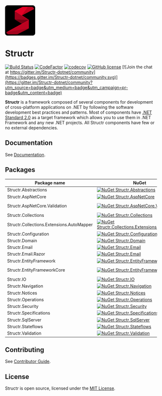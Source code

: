 ![Structr](assets/logo/logo_100x100.png)

# Structr

[![Build Status](https://ci.appveyor.com/api/projects/status/github/askalione/structr?branch=master&svg=true)](https://ci.appveyor.com/project/askalione/structr)
[![CodeFactor](https://www.codefactor.io/repository/github/askalione/structr/badge)](https://www.codefactor.io/repository/github/askalione/structr) 
[![codecov](https://codecov.io/gh/askalione/Structr/branch/master/graph/badge.svg?token=8H40BVH0ZC)](https://codecov.io/gh/askalione/Structr)
[![GitHub license](https://img.shields.io/github/license/askalione/structr)](https://github.com/askalione/Structr/blob/master/LICENSE)
[![Join the chat at https://gitter.im/Structr-dotnet/community](https://badges.gitter.im/Structr-dotnet/community.svg)](https://gitter.im/Structr-dotnet/community?utm_source=badge&utm_medium=badge&utm_campaign=pr-badge&utm_content=badge)  

**Structr** is a framework composed of several components for development of cross-platform applications on .NET by following the software development best practices and patterns. Most of components have [.NET Standard 2.0](https://docs.microsoft.com/en-us/dotnet/standard/net-standard?tabs=net-standard-2-0) as a target framework which allows you to use them in .NET Framework and any new .NET projects. All Structr components have few or no external dependencies.

## Documentation

See [Documentation](https://github.com/askalione/Structr/blob/master/docs/README.md).

## Packages

| Package name | NuGet | Downloads | Docs |
| --- | --- | --- | --- |
| Structr.Abstractions | [![NuGet Structr.Abstractions](https://img.shields.io/nuget/v/Structr.Abstractions)](https://www.nuget.org/packages/Structr.Abstractions/) | [![Downloads Structr.Abstractions](https://img.shields.io/nuget/dt/Structr.Abstractions)](https://www.nuget.org/stats/packages/Structr.Abstractions?groupby=Version) | [![Documentation Structr.Abstractions](https://img.shields.io/badge/%20-docs-blue)](https://github.com/askalione/Structr/blob/master/docs/Abstractions/Abstractions.md) |
| Structr.AspNetCore | [![NuGet Structr.AspNetCore](https://img.shields.io/nuget/v/Structr.AspNetCore)](https://www.nuget.org/packages/Structr.AspNetCore/) | [![Downloads Structr.AspNetCore](https://img.shields.io/nuget/dt/Structr.AspNetCore)](https://www.nuget.org/stats/packages/Structr.AspNetCore?groupby=Version) | [![Documentation Structr.AspNetCore](https://img.shields.io/badge/%20-docs-blue)](https://github.com/askalione/Structr/blob/master/docs/AspNetCore/AspNetCore.md) |
| Structr.AspNetCore.Validation | [![NuGet Structr.AspNetCore.Validation](https://img.shields.io/nuget/v/Structr.AspNetCore.Validation)](https://www.nuget.org/packages/Structr.AspNetCore.Validation/) | [![Downloads Structr.AspNetCore.Validation](https://img.shields.io/nuget/dt/Structr.AspNetCore.Validation)](https://www.nuget.org/stats/packages/Structr.AspNetCore.Validation?groupby=Version) | [![Documentation Structr.AspNetCore.Validation](https://img.shields.io/badge/%20-docs-blue)](https://github.com/askalione/Structr/blob/master/docs/AspNetCore/AspNetCore.Validation.md) |
| Structr.Collections | [![NuGet Structr.Collections](https://img.shields.io/nuget/v/Structr.Collections)](https://www.nuget.org/packages/Structr.Collections/) | [![Downloads Structr.Collections](https://img.shields.io/nuget/dt/Structr.Collections)](https://www.nuget.org/stats/packages/Structr.Collections?groupby=Version) | [![Documentation Structr.Collections](https://img.shields.io/badge/%20-docs-blue)](https://github.com/askalione/Structr/blob/master/docs/Collections/Collections.md) |
| Structr.Collections.Extensions.AutoMapper | [![NuGet Structr.Collections.Extensions.AutoMapper](https://img.shields.io/nuget/v/Structr.Collections.Extensions.AutoMapper)](https://www.nuget.org/packages/Structr.Collections.Extensions.AutoMapper/) | [![Downloads Structr.Collections.Extensions.AutoMapper](https://img.shields.io/nuget/dt/Structr.Collections.Extensions.AutoMapper)](https://www.nuget.org/stats/packages/Structr.Collections.Extensions.AutoMapper?groupby=Version) | [![Documentation Structr.Collections.Extensions.AutoMapper](https://img.shields.io/badge/%20-docs-blue)](https://github.com/askalione/Structr/blob/master/docs/Collections/Collections-Automapper-extensions.md) |
| Structr.Configuration | [![NuGet Structr.Configuration](https://img.shields.io/nuget/v/Structr.Configuration)](https://www.nuget.org/packages/Structr.Configuration/) | [![Downloads Structr.Configuration](https://img.shields.io/nuget/dt/Structr.Configuration)](https://www.nuget.org/stats/packages/Structr.Configuration?groupby=Version) | [![Documentation Structr.Configuration](https://img.shields.io/badge/%20-docs-blue)](https://github.com/askalione/Structr/blob/master/docs/Configuration/Configuration.md) |
| Structr.Domain | [![NuGet Structr.Domain](https://img.shields.io/nuget/v/Structr.Domain)](https://www.nuget.org/packages/Structr.Domain/) | [![Downloads Structr.Domain](https://img.shields.io/nuget/dt/Structr.Domain)](https://www.nuget.org/stats/packages/Structr.Domain?groupby=Version) | [![Documentation Structr.Domain](https://img.shields.io/badge/%20-docs-blue)](https://github.com/askalione/Structr/blob/master/docs/Domain/Domain.md) |
| Structr.Email | [![NuGet Structr.Email](https://img.shields.io/nuget/v/Structr.Email)](https://www.nuget.org/packages/Structr.Email/) | [![Downloads Structr.Email](https://img.shields.io/nuget/dt/Structr.Email)](https://www.nuget.org/stats/packages/Structr.Email?groupby=Version) | [![Documentation Structr.Email](https://img.shields.io/badge/%20-docs-blue)](https://github.com/askalione/Structr/blob/master/docs/Email/Email.md) |
| Structr.Email.Razor | [![NuGet Structr.Email](https://img.shields.io/nuget/v/Structr.Email.Razor)](https://www.nuget.org/packages/Structr.Email.Razor/) | [![Downloads Structr.Email.Razor](https://img.shields.io/nuget/dt/Structr.Email.Razor)](https://www.nuget.org/stats/packages/Structr.Email.Razor?groupby=Version) | [![Documentation Structr.Email.Razor](https://img.shields.io/badge/%20-docs-blue)](https://github.com/askalione/Structr/blob/master/docs/Email/Email-Razor.md) |
| Structr.EntityFramework | [![NuGet Structr.EntityFramework](https://img.shields.io/nuget/v/Structr.EntityFramework)](https://www.nuget.org/packages/Structr.EntityFramework/) | [![Downloads Structr.EntityFramework](https://img.shields.io/nuget/dt/Structr.EntityFramework)](https://www.nuget.org/stats/packages/Structr.EntityFramework?groupby=Version) | [![Documentation Structr.EntityFramework](https://img.shields.io/badge/%20-docs-blue)](https://github.com/askalione/Structr/blob/master/docs/EntityFramework.md) |
| Structr.EntityFrameworkCore | [![NuGet Structr.EntityFrameworkCore](https://img.shields.io/nuget/v/Structr.EntityFrameworkCore)](https://www.nuget.org/packages/Structr.EntityFrameworkCore/) | [![Downloads Structr.EntityFrameworkCore](https://img.shields.io/nuget/dt/Structr.EntityFrameworkCore)](https://www.nuget.org/stats/packages/Structr.EntityFrameworkCore?groupby=Version) | [![Documentation Structr.EntityFrameworkCore](https://img.shields.io/badge/%20-docs-blue)](https://github.com/askalione/Structr/blob/master/docs/EntityFrameworkCore.md) |
| Structr.IO | [![NuGet Structr.IO](https://img.shields.io/nuget/v/Structr.IO)](https://www.nuget.org/packages/Structr.IO/) | [![Downloads Structr.IO](https://img.shields.io/nuget/dt/Structr.IO)](https://www.nuget.org/stats/packages/Structr.IO?groupby=Version) | [![Documentation Structr.IO](https://img.shields.io/badge/%20-docs-blue)](https://github.com/askalione/Structr/blob/master/docs/IO/IO.md) |
| Structr.Navigation | [![NuGet Structr.Navigation](https://img.shields.io/nuget/v/Structr.Navigation)](https://www.nuget.org/packages/Structr.Navigation/) | [![Downloads Structr.Navigation](https://img.shields.io/nuget/dt/Structr.Navigation)](https://www.nuget.org/stats/packages/Structr.Navigation?groupby=Version) | [![Documentation Structr.Navigation](https://img.shields.io/badge/%20-docs-blue)](https://github.com/askalione/Structr/blob/master/docs/Navigation/Navigation.md) |
| Structr.Notices | [![NuGet Structr.Notices](https://img.shields.io/nuget/v/Structr.Notices)](https://www.nuget.org/packages/Structr.Notices/) | [![Downloads Structr.Notices](https://img.shields.io/nuget/dt/Structr.Notices)](https://www.nuget.org/stats/packages/Structr.Notices?groupby=Version) | [![Documentation Structr.Notices](https://img.shields.io/badge/%20-docs-blue)](https://github.com/askalione/Structr/blob/master/docs/Notices.md) |
| Structr.Operations | [![NuGet Structr.Operations](https://img.shields.io/nuget/v/Structr.Operations)](https://www.nuget.org/packages/Structr.Operations/) | [![Downloads Structr.Operations](https://img.shields.io/nuget/dt/Structr.Operations)](https://www.nuget.org/stats/packages/Structr.Operations?groupby=Version) | [![Documentation Structr.Operations](https://img.shields.io/badge/%20-docs-blue)](https://github.com/askalione/Structr/blob/master/docs/Operations/Operations.md) |
| Structr.Security | [![NuGet Structr.Security](https://img.shields.io/nuget/v/Structr.Security)](https://www.nuget.org/packages/Structr.Security/) | [![Downloads Structr.Security](https://img.shields.io/nuget/dt/Structr.Security)](https://www.nuget.org/stats/packages/Structr.Security?groupby=Version) | [![Documentation Structr.Security](https://img.shields.io/badge/%20-docs-blue)](https://github.com/askalione/Structr/blob/master/docs/Security.md) |
| Structr.Specifications | [![NuGet Structr.Specifications](https://img.shields.io/nuget/v/Structr.Specifications)](https://www.nuget.org/packages/Structr.Specifications/) | [![Downloads Structr.Specifications](https://img.shields.io/nuget/dt/Structr.Specifications)](https://www.nuget.org/stats/packages/Structr.Specifications?groupby=Version) | [![Documentation Structr.Specifications](https://img.shields.io/badge/%20-docs-blue)](https://github.com/askalione/Structr/blob/master/docs/Specifications.md) |
| Structr.SqlServer | [![NuGet Structr.SqlServer](https://img.shields.io/nuget/v/Structr.SqlServer)](https://www.nuget.org/packages/Structr.SqlServer/) | [![Downloads Structr.SqlServer](https://img.shields.io/nuget/dt/Structr.SqlServer)](https://www.nuget.org/stats/packages/Structr.SqlServer?groupby=Version) | ![Documentation Structr.SqlServer](https://img.shields.io/badge/%20-docs-gray) |
| Structr.Stateflows | [![NuGet Structr.Stateflows](https://img.shields.io/nuget/v/Structr.Stateflows)](https://www.nuget.org/packages/Structr.Stateflows/) | [![Downloads Structr.Stateflows](https://img.shields.io/nuget/dt/Structr.Stateflows)](https://www.nuget.org/stats/packages/Structr.Stateflows?groupby=Version) | [![Documentation Structr.Stateflows](https://img.shields.io/badge/%20-docs-blue)](https://github.com/askalione/Structr/blob/master/docs/Stateflows/Stateflows.md) |
| Structr.Validation | [![NuGet Structr.Validation](https://img.shields.io/nuget/v/Structr.Validation)](https://www.nuget.org/packages/Structr.Validation/) | [![Downloads Structr.Validation](https://img.shields.io/nuget/dt/Structr.Validation)](https://www.nuget.org/stats/packages/Structr.Validation?groupby=Version) | [![Documentation Structr.Validation](https://img.shields.io/badge/%20-docs-blue)](https://github.com/askalione/Structr/blob/master/docs/Stateflows/Validation.md) |

## Contributing

See [Contributor Guide](CONTRIBUTING.md).

## License

Structr is open source, licensed under the [MIT License](https://github.com/askalione/Structr/blob/master/LICENSE).